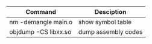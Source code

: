 
| Command | Desciption |
|--|--|
| nm -demangle main.o | show symbol table |
| objdump -CS libxx.so | dump assembly codes |


<!--stackedit_data:
eyJoaXN0b3J5IjpbLTQwNzMxMDY1MCwxNjA1MzM3ODMzXX0=
-->